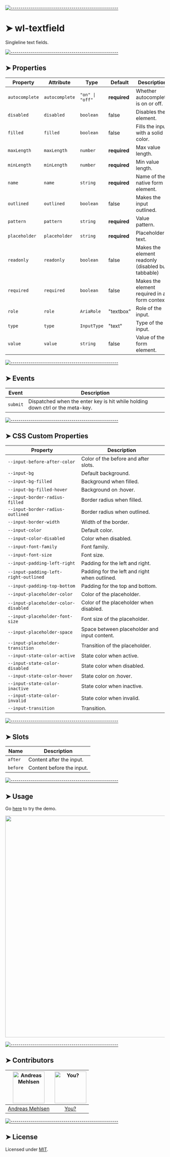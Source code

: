 
[![-----------------------------------------------------](https://raw.githubusercontent.com/andreasbm/readme/master/assets/lines/colored.png)](#wl-textfield)

# ➤ wl-textfield

Singleline text fields.

[![-----------------------------------------------------](https://raw.githubusercontent.com/andreasbm/readme/master/assets/lines/colored.png)](#properties)

## ➤ Properties

| Property       | Attribute      | Type            | Default      | Description                                      |
|----------------|----------------|-----------------|--------------|--------------------------------------------------|
| `autocomplete` | `autocomplete` | `"on" \| "off"` | **required** | Whether autocomplete is on or off.               |
| `disabled`     | `disabled`     | `boolean`       | false        | Disables the element.                            |
| `filled`       | `filled`       | `boolean`       | false        | Fills the input with a solid color.              |
| `maxLength`    | `maxLength`    | `number`        | **required** | Max value length.                                |
| `minLength`    | `minLength`    | `number`        | **required** | Min value length.                                |
| `name`         | `name`         | `string`        | **required** | Name of the native form element.                 |
| `outlined`     | `outlined`     | `boolean`       | false        | Makes the input outlined.                        |
| `pattern`      | `pattern`      | `string`        | **required** | Value pattern.                                   |
| `placeholder`  | `placeholder`  | `string`        | **required** | Placeholder text.                                |
| `readonly`     | `readonly`     | `boolean`       | false        | Makes the element readonly (disabled but tabbable) |
| `required`     | `required`     | `boolean`       | false        | Makes the element required in a form context.    |
| `role`         | `role`         | `AriaRole`      | "textbox"    | Role of the input.                               |
| `type`         | `type`         | `InputType`     | "text"       | Type of the input.                               |
| `value`        | `value`        | `string`        | false        | Value of the form element.                       |


[![-----------------------------------------------------](https://raw.githubusercontent.com/andreasbm/readme/master/assets/lines/colored.png)](#events)

## ➤ Events

| Event    | Description                                      |
|----------|--------------------------------------------------|
| `submit` | Dispatched when the enter key is hit while holding down ctrl or the meta-key. |


[![-----------------------------------------------------](https://raw.githubusercontent.com/andreasbm/readme/master/assets/lines/colored.png)](#css-custom-properties)

## ➤ CSS Custom Properties

| Property                              | Description                                   |
|---------------------------------------|-----------------------------------------------|
| `--input-before-after-color`          | Color of the before and after slots.          |
| `--input-bg`                          | Default background.                           |
| `--input-bg-filled`                   | Background when filled.                       |
| `--input-bg-filled-hover`             | Background on :hover.                         |
| `--input-border-radius-filled`        | Border radius when filled.                    |
| `--input-border-radius-outlined`      | Border radius when outlined.                  |
| `--input-border-width`                | Width of the border.                          |
| `--input-color`                       | Default color.                                |
| `--input-color-disabled`              | Color when disabled.                          |
| `--input-font-family`                 | Font family.                                  |
| `--input-font-size`                   | Font size.                                    |
| `--input-padding-left-right`          | Padding for the left and right.               |
| `--input-padding-left-right-outlined` | Padding for the left and right when outlined. |
| `--input-padding-top-bottom`          | Padding for the top and bottom.               |
| `--input-placeholder-color`           | Color of the placeholder.                     |
| `--input-placeholder-color-disabled`  | Color of the placeholder when disabled.       |
| `--input-placeholder-font-size`       | Font size of the placeholder.                 |
| `--input-placeholder-space`           | Space between placeholder and input content.  |
| `--input-placeholder-transition`      | Transition of the placeholder.                |
| `--input-state-color-active`          | State color when active.                      |
| `--input-state-color-disabled`        | State color when disabled.                    |
| `--input-state-color-hover`           | State color on :hover.                        |
| `--input-state-color-inactive`        | State color when inactive.                    |
| `--input-state-color-invalid`         | State color when invalid.                     |
| `--input-transition`                  | Transition.                                   |


[![-----------------------------------------------------](https://raw.githubusercontent.com/andreasbm/readme/master/assets/lines/colored.png)](#slots)

## ➤ Slots

| Name     | Description               |
|----------|---------------------------|
| `after`  | Content after the input.  |
| `before` | Content before the input. |



[![-----------------------------------------------------](https://raw.githubusercontent.com/andreasbm/readme/master/assets/lines/colored.png)](#usage)

## ➤ Usage

Go [here](https://weightless.dev/elements/textfield) to try the demo.

<a href="https://weightless.dev/elements/textfield" align="center">
  <img src="https://raw.githubusercontent.com/andreasbm/elements/master/screenshots/wl-textfield.png?token=AF-iBfo3dTDYCa2E9l6FKRjQ5A6KLAGcks5chEsCwA%3D%3D" width="700" />
</a>


[![-----------------------------------------------------](https://raw.githubusercontent.com/andreasbm/readme/master/assets/lines/colored.png)](#contributors)

## ➤ Contributors
	
|[<img alt="Andreas Mehlsen" src="https://avatars1.githubusercontent.com/u/6267397?s=460&v=4" width="100">](https://twitter.com/andreasmehlsen) | [<img alt="You?" src="https://joeschmoe.io/api/v1/random" width="100">](https://github.com/andreasbm/weightless/blob/master/CONTRIBUTING.md)|
|:---: | :---:|
|[Andreas Mehlsen](https://twitter.com/andreasmehlsen) | [You?](https://github.com/andreasbm/weightless/blob/master/CONTRIBUTING.md)|

[![-----------------------------------------------------](https://raw.githubusercontent.com/andreasbm/readme/master/assets/lines/colored.png)](#license)

## ➤ License
	
Licensed under [MIT](https://opensource.org/licenses/MIT).